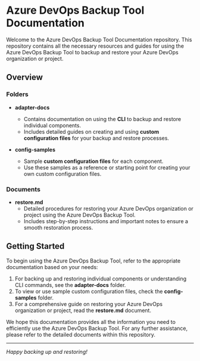 # Azure DevOps Backup Tool Documentation

Welcome to the Azure DevOps Backup Tool Documentation repository. This repository contains all the necessary resources and guides for using the Azure DevOps Backup Tool to backup and restore your Azure DevOps organization or project.

## Overview

### Folders

- **adapter-docs**
  - Contains documentation on using the **CLI** to backup and restore individual components.
  - Includes detailed guides on creating and using **custom configuration files** for your backup and restore processes.

- **config-samples**
  - Sample **custom configuration files** for each component.
  - Use these samples as a reference or starting point for creating your own custom configuration files.

### Documents

- **restore.md**
  - Detailed procedures for restoring your Azure DevOps organization or project using the Azure DevOps Backup Tool.
  - Includes step-by-step instructions and important notes to ensure a smooth restoration process.

## Getting Started

To begin using the Azure DevOps Backup Tool, refer to the appropriate documentation based on your needs:

1. For backing up and restoring individual components or understanding CLI commands, see the **adapter-docs** folder.
2. To view or use sample custom configuration files, check the **config-samples** folder.
3. For a comprehensive guide on restoring your Azure DevOps organization or project, read the **restore.md** document.

We hope this documentation provides all the information you need to efficiently use the Azure DevOps Backup Tool. For any further assistance, please refer to the detailed documents within this repository.

---

*Happy backing up and restoring!*
